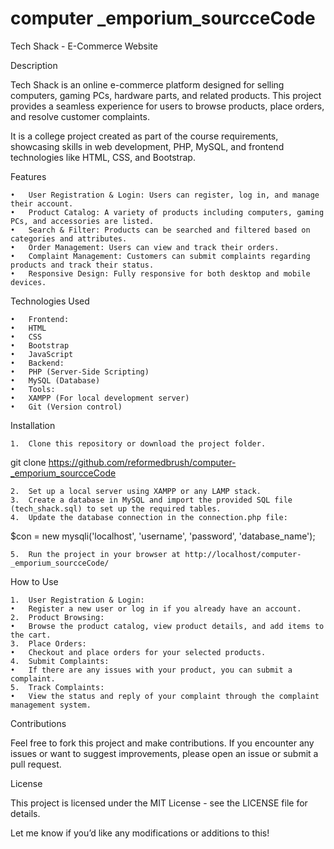 # computer _emporium_sourcceCode


Tech Shack - E-Commerce Website

Description

Tech Shack is an online e-commerce platform designed for selling computers, gaming PCs, hardware parts, and related products. This project provides a seamless experience for users to browse products, place orders, and resolve customer complaints.

It is a college project created as part of the course requirements, showcasing skills in web development, PHP, MySQL, and frontend technologies like HTML, CSS, and Bootstrap.

Features

	•	User Registration & Login: Users can register, log in, and manage their account.
	•	Product Catalog: A variety of products including computers, gaming PCs, and accessories are listed.
	•	Search & Filter: Products can be searched and filtered based on categories and attributes.
	•	Order Management: Users can view and track their orders.
	•	Complaint Management: Customers can submit complaints regarding products and track their status.
	•	Responsive Design: Fully responsive for both desktop and mobile devices.

Technologies Used

	•	Frontend:
	•	HTML
	•	CSS
	•	Bootstrap
	•	JavaScript
	•	Backend:
	•	PHP (Server-Side Scripting)
	•	MySQL (Database)
	•	Tools:
	•	XAMPP (For local development server)
	•	Git (Version control)

Installation

	1.	Clone this repository or download the project folder.

git clone https://github.com/reformedbrush/computer-_emporium_sourcceCode


	2.	Set up a local server using XAMPP or any LAMP stack.
	3.	Create a database in MySQL and import the provided SQL file (tech_shack.sql) to set up the required tables.
	4.	Update the database connection in the connection.php file:

$con = new mysqli('localhost', 'username', 'password', 'database_name');


	5.	Run the project in your browser at http://localhost/computer-_emporium_sourcceCode/

How to Use

	1.	User Registration & Login:
	•	Register a new user or log in if you already have an account.
	2.	Product Browsing:
	•	Browse the product catalog, view product details, and add items to the cart.
	3.	Place Orders:
	•	Checkout and place orders for your selected products.
	4.	Submit Complaints:
	•	If there are any issues with your product, you can submit a complaint.
	5.	Track Complaints:
	•	View the status and reply of your complaint through the complaint management system.


Contributions

Feel free to fork this project and make contributions. If you encounter any issues or want to suggest improvements, please open an issue or submit a pull request.

License

This project is licensed under the MIT License - see the LICENSE file for details.

Let me know if you’d like any modifications or additions to this!